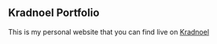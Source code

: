 ## Kradnoel Portfolio

This is my personal website that you can find live on [Kradnoel](https://kradnoel.com)
